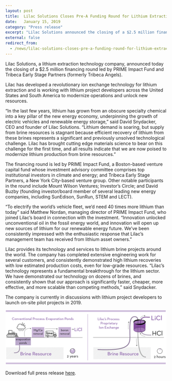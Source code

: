 ```yaml
---
layout: post
title:  Lilac Solutions Closes Pre-A Funding Round for Lithium Extraction Technology
date:   January 15, 2019
category: "Press release"
excerpt: "Lilac Solutions announced the closing of a $2.5 million financing round led by PRIME Impact Fund and Tribeca Early Stage Partners."
external: false
redirect_from:
  - /news/lilac-solutions-closes-pre-a-funding-round-for-lithium-extraction-technology
---
```


Lilac Solutions, a lithium extraction technology company, announced today the closing of a $2.5 million financing round led by PRIME Impact Fund and Tribeca Early Stage Partners (formerly Tribeca Angels). 

Lilac has developed a revolutionary ion exchange technology for lithium extraction and is working with lithium project developers across the United States and South America to modernize operations and unlock new resources. 

“In the last few years, lithium has grown from an obscure specialty chemical into a key pillar of the new energy economy, underpinning the growth of electric vehicles and renewable energy storage,” said David Snydacker, CEO and founder of Lilac Solutions. “Lithium demand is soaring, but supply from brine resources is stagnant because efficient recovery of lithium from these brines represents a significant and previously unsolved technological challenge. Lilac has brought cutting edge materials science to bear on this challenge for the first time, and all results indicate that we are now poised to modernize lithium production from brine resources.”

The financing round is led by PRIME Impact Fund, a Boston-based venture capital fund whose investment advisory committee comprises top institutional investors in climate and energy; and Tribeca Early Stage Partners, a New York City-based venture group. Other notable participants in the round include Mount Wilson Ventures; Investor’s Circle; and David Buzby (founding investor/board member of several leading new energy companies, including SunEdison, SunRun, STEM and LECT).

“To electrify the world’s vehicle fleet, we’d need 40 times more lithium than today” said Matthew Nordan, managing director of PRIME Impact Fund, who joined Lilac’s board in connection with the investment. “Innovation unlocked unconventional oil in the fossil energy world, and innovation will open up new sources of lithium for our renewable energy future. We’ve been consistently impressed with the enthusiastic response that Lilac’s management team has received from lithium asset owners.” 

Lilac provides its technology and services to lithium brine projects around the world. The company has completed extensive engineering work for several customers, and consistently demonstrated high lithium recoveries with low estimated production costs, even for low-grade resources. “Lilac’s technology represents a fundamental breakthrough for the lithium sector. We have demonstrated our technology on dozens of brines, and consistently shown that our approach is significantly faster, cheaper, more effective, and more scalable than competing methods,” said Snydacker.

The company is currently in discussions with lithium project developers to launch on-site pilot projects in 2019.

![](/assets/Lilac+Solutions+-+Process+Comparison+Diagrams_2018.08-lines.png)

Download full press release [here](/assets/Lilac+Solutions+-+Pre-A+Financing+-+Press+Release.pdf).